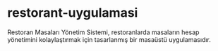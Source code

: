 # restorant-uygulamasi
Restoran Masaları Yönetim Sistemi, restoranlarda masaların hesap yönetimini kolaylaştırmak için tasarlanmış bir masaüstü uygulamasıdır. 
